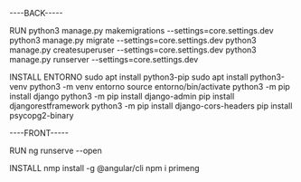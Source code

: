 ----BACK-----

RUN 
python3 manage.py makemigrations --settings=core.settings.dev 
python3 manage.py migrate --settings=core.settings.dev 
python3 manage.py createsuperuser --settings=core.settings.dev 
python3 manage.py runserver --settings=core.settings.dev 

INSTALL
ENTORNO
sudo apt install python3-pip
sudo apt install python3-venv
python3 -m venv entorno
source entorno/bin/activate
 python3 -m pip install django
  python3 -m pip install django-admin
pip install djangorestframework
python3 -m pip install django-cors-headers
pip install psycopg2-binary


----FRONT-----

RUN
ng runserve --open

INSTALL
nmp install -g @angular/cli
npm i primeng